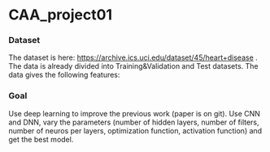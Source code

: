 # CAA_project01

### Dataset
The dataset is here: https://archive.ics.uci.edu/dataset/45/heart+disease . The data is already divided into Training&Validation and Test datasets.
The data gives the following features:

### Goal
Use deep learning to improve the previous work (paper is on git). Use CNN and DNN, vary the parameters (number of hidden layers, number of filters, number of neuros per layers, optimization function, activation function) and get the best model.
